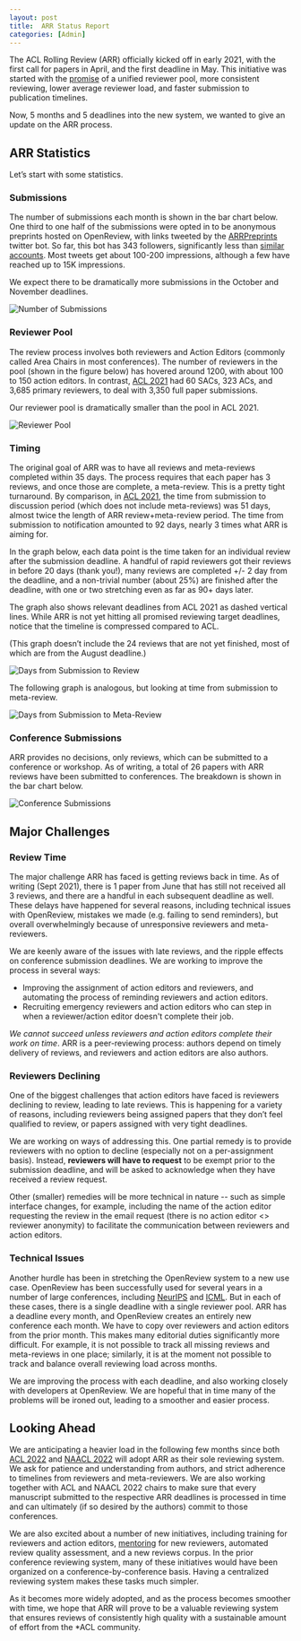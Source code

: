 ```yaml
---
layout: post
title:  ARR Status Report
categories: [Admin]
---
```


The ACL Rolling Review (ARR) officially kicked off in early 2021, with the first call for papers in April, and the first deadline in May. This initiative was started with the [promise](https://www.aclweb.org/adminwiki/index.php?title=ACL_Rolling_Review_Proposal) of a unified reviewer pool, more consistent reviewing, lower average reviewer load, and faster submission to publication timelines.  

Now, 5 months and 5 deadlines into the new system, we wanted to give an update on the ARR process.

## ARR Statistics
Let’s start with some statistics.


### Submissions
The number of submissions each month is shown in the bar chart below. One third to one half of the submissions were opted in to be anonymous preprints hosted on OpenReview, with links tweeted by the [ARRPreprints](https://twitter.com/ARRPreprints) twitter bot. So far, this bot has 343 followers, significantly less than [similar](https://twitter.com/arxiv_cscl) [accounts](https://twitter.com/arXiv_Daily). Most tweets get about 100-200 impressions, although a few have reached up to 15K impressions. 

We expect there to be dramatically more submissions in the October and November deadlines.

![Number of Submissions](/images/arr_report/num-submissions.png)


### Reviewer Pool
The review process involves both reviewers and Action Editors (commonly called Area Chairs in most conferences). The number of reviewers in the pool (shown in the figure below) has hovered around 1200, with about 100 to 150 action editors. In contrast, [ACL 2021](https://aclanthology.org/2021.acl-long.pdf) had 60 SACs, 323 ACs, and 3,685 primary reviewers, to deal with 3,350 full paper submissions.

Our reviewer pool is dramatically smaller than the pool in ACL 2021. 

![Reviewer Pool](/images/arr_report/reviewer-pool.png)

### Timing

The original goal of ARR was to have all reviews and meta-reviews completed within 35 days. The process requires that each paper has 3 reviews, and once those are complete, a meta-review. This is a pretty tight turnaround. By comparison, in [ACL 2021](https://2021.aclweb.org/calls/papers/), the time from submission to discussion period (which does not include meta-reviews) was 51 days, almost twice the length of ARR review+meta-review period. The time from submission to notification amounted to 92 days, nearly 3 times what ARR is aiming for.

In the graph below, each data point is the time taken for an individual review after the submission deadline. A handful of rapid reviewers got their reviews in before 20 days (thank you!), many reviews are completed +/- 2 day from the deadline, and a non-trivial number (about 25%) are finished after the deadline, with one or two stretching even as far as 90+ days later. 

The graph also shows relevant deadlines from ACL 2021 as dashed vertical lines. While ARR is not yet hitting all promised reviewing target deadlines, notice that the timeline is compressed compared to ACL.

(This graph doesn’t include the 24 reviews that are not yet finished, most of which are from the August deadline.) 

![Days from Submission to Review](/images/arr_report/days-from-submission-to-review.png)

The following graph is analogous, but looking at time from submission to meta-review.

![Days from Submission to Meta-Review](/images/arr_report/days-from-submission-to-meta-review.png)


### Conference Submissions
ARR provides no decisions, only reviews, which can be submitted to a conference or workshop. As of writing, a total of 26 papers with ARR reviews have been submitted to conferences. The breakdown is shown in the bar chart below.

![Conference Submissions](/images/arr_report/conf-submissions.png)

## Major Challenges

### Review Time
The major challenge ARR has faced is getting reviews back in time. As of writing (Sept 2021), there is 1 paper from June that has still not received all 3 reviews, and there are a handful in each subsequent deadline as well. These delays have happened for several reasons, including technical issues with OpenReview, mistakes we made (e.g. failing to send reminders), but overall overwhelmingly because of unresponsive reviewers and meta-reviewers.

We are keenly aware of the issues with late reviews, and the ripple effects on conference submission deadlines. We are working to improve the process in several ways: 

- Improving the assignment of action editors and reviewers, and automating the process of reminding reviewers and action editors.
- Recruiting emergency reviewers and action editors who can step in when a reviewer/action editor doesn't complete their job.

_We cannot succeed unless reviewers and action editors complete their work on time_. ARR is a peer-reviewing process: authors depend on timely delivery of reviews, and reviewers and action editors are also authors.

### Reviewers Declining

One of the biggest challenges that action editors have faced is reviewers declining to review, leading to late reviews. This is happening for a variety of reasons, including reviewers being assigned papers that they don’t feel qualified to review, or papers assigned with very tight deadlines.

We are working on ways of addressing this. One partial remedy is to provide reviewers with no option to decline (especially not on a per-assignment basis). Instead, **reviewers will have to request** to be exempt prior to the submission deadline, and will be asked to acknowledge when they have received a review request. 

Other (smaller) remedies will be more technical in nature -- such as simple interface changes, for example, including the name of the action editor requesting the review in the email request (there is no action editor <> reviewer anonymity) to facilitate the communication between reviewers and action editors. 

### Technical Issues

Another hurdle has been in stretching the OpenReview system to a new use case. OpenReview has been successfully used for several years in a number of large conferences, including [NeurIPS](https://openreview.net/group?id=NeurIPS.cc) and [ICML](https://openreview.net/group?id=ICML.cc). But in each of these cases, there is a single deadline with a single reviewer pool. ARR has a deadline every month, and OpenReview creates an entirely new conference each month. We have to copy over reviewers and action editors from the prior month. This makes many editorial duties significantly more difficult. For example, it is not possible to track all missing reviews and meta-reviews in one place; similarly, it is at the moment not possible to track and balance overall reviewing load across months. 

We are improving the process with each deadline, and also working closely with developers at OpenReview. We are hopeful that in time many of the problems will be ironed out, leading to a smoother and easier process.

## Looking Ahead
We are anticipating a heavier load in the following few months since both [ACL 2022](https://www.2022.aclweb.org/) and [NAACL 2022](https://2022.naacl.org/) will adopt ARR as their sole reviewing system. We ask for patience and understanding from authors, and strict adherence to timelines from reviewers and meta-reviewers. We are also working together with ACL and NAACL 2022 chairs to make sure that every manuscript submitted to the respective ARR deadlines is processed in time and can ultimately (if so desired by the authors) commit to those conferences.  

We are also excited about a number of new initiatives, including training for reviewers and action editors, [mentoring](/mentorship) for new reviewers, automated review quality assessment, and a new reviews corpus. In the prior conference reviewing system, many of these initiatives would have been organized on a conference-by-conference basis. Having a centralized reviewing system makes these tasks much simpler. 

As it becomes more widely adopted, and as the process becomes smoother with time, we hope that ARR will prove to be a valuable reviewing system that ensures reviews of consistently high quality with a sustainable amount of effort from the *ACL community.






